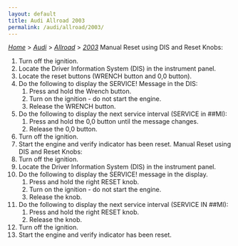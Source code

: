 ```yaml
---
layout: default
title: Audi Allroad 2003
permalink: /audi/allroad/2003/
---
```

[*Home*](/) > [*Audi*](/audi/) > [*Allroad*](/audi/allroad/) > [*2003*](/audi/allroad/2003/)
Manual Reset using DIS and Reset Knobs:
1. Turn off the ignition.
2. Locate the Driver Information System (DIS) in the instrument panel.
3. Locate the reset buttons (WRENCH button and 0,0 button).
4. Do the following to display the SERVICE! Message in the DIS:
    1) Press and hold the Wrench button.
    2) Turn on the ignition - do not start the engine.
    4) Release the WRENCH button.
5. Do the following to display the next service interval (SERVICE in ##MI):
    1) Press and hold the 0,0 button until the message changes.
    2) Release the 0,0 button.
6. Turn off the ignition.
7. Start the engine and verify indicator has been reset.
Manual Reset using DIS and Reset Knobs:
1. Turn off the ignition.
2. Locate the Driver Information System (DIS) in the instrument panel.
3. Do the following to display the SERVICE! message in the display.
    1) Press and hold the right RESET knob.
    2) Turn on the ignition - do not start the engine.
    3) Release the knob.
4. Do the following to display the next service interval (SERVICE IN ##MI):
    1) Press and hold the right RESET knob.
    3) Release the knob.
5. Turn off the ignition.
6. Start the engine and verify indicator has been reset.

